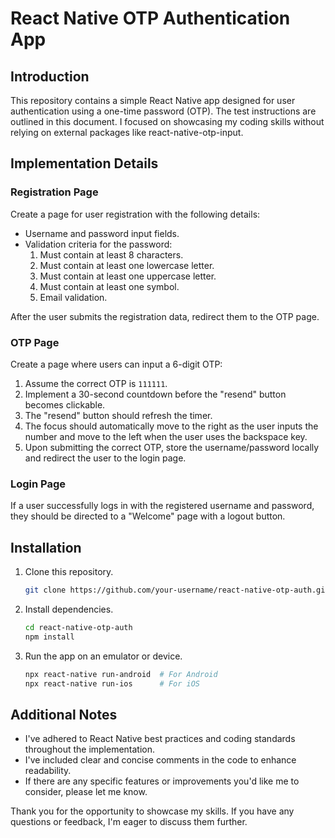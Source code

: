 # React Native OTP Authentication App

## Introduction

This repository contains a simple React Native app designed for user authentication using a one-time password (OTP). The test instructions are outlined in this document. I focused on showcasing my coding skills without relying on external packages like react-native-otp-input.

## Implementation Details

### Registration Page

Create a page for user registration with the following details:

- Username and password input fields.
- Validation criteria for the password:
  1. Must contain at least 8 characters.
  2. Must contain at least one lowercase letter.
  3. Must contain at least one uppercase letter.
  4. Must contain at least one symbol.
  5. Email validation.

After the user submits the registration data, redirect them to the OTP page.

### OTP Page

Create a page where users can input a 6-digit OTP:

1. Assume the correct OTP is `111111`.
2. Implement a 30-second countdown before the "resend" button becomes clickable.
3. The "resend" button should refresh the timer.
4. The focus should automatically move to the right as the user inputs the number and move to the left when the user uses the backspace key.
5. Upon submitting the correct OTP, store the username/password locally and redirect the user to the login page.

### Login Page

If a user successfully logs in with the registered username and password, they should be directed to a "Welcome" page with a logout button.

## Installation

1. Clone this repository.

   ```bash
   git clone https://github.com/your-username/react-native-otp-auth.git
   ```

2. Install dependencies.
   ```bash
   cd react-native-otp-auth
   npm install
   ```
3. Run the app on an emulator or device.
   ```bash
   npx react-native run-android  # For Android
   npx react-native run-ios      # For iOS
   ```

## Additional Notes

- I've adhered to React Native best practices and coding standards throughout the implementation.
- I've included clear and concise comments in the code to enhance readability.
- If there are any specific features or improvements you'd like me to consider, please let me know.

Thank you for the opportunity to showcase my skills. If you have any questions or feedback, I'm eager to discuss them further.
